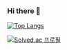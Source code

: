 ### Hi there 👋


[![Top Langs](https://github-readme-stats.vercel.app/api/top-langs/?username=jukdang&layout=compact)](https://github.com/anuraghazra/github-readme-stats)

[![Solved.ac
프로필](http://mazassumnida.wtf/api/v2/generate_badge?boj=jukdang)](https://solved.ac/jukdang)
